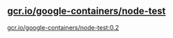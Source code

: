 
[gcr.io/google-containers/node-test](https://hub.docker.com/r/anjia0532/google-containers.node-test/tags/)
-----


[gcr.io/google-containers/node-test:0.2](https://hub.docker.com/r/anjia0532/google-containers.node-test/tags/)


